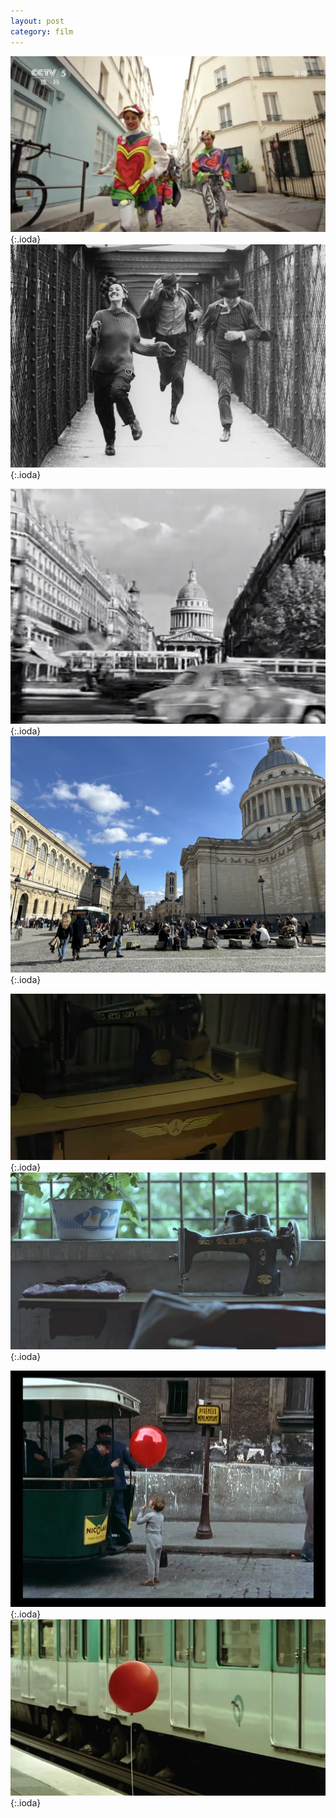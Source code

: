 ```yaml
---
layout: post
category: film
---
```



![1](images/blog2-1.jpg){:.ioda}
![](images/blog2-2.jpg){:.ioda}

![](images/IMG_1476.jpeg){:.ioda}
![](images/IMG_2242.jpeg){:.ioda}

![](images/IMG_1527.jpeg){:.ioda}
![](images/IMG_1839.jpeg){:.ioda}

![](images/IMG_4590.jpeg){:.ioda}
![](images/profile.jpeg){:.ioda}
